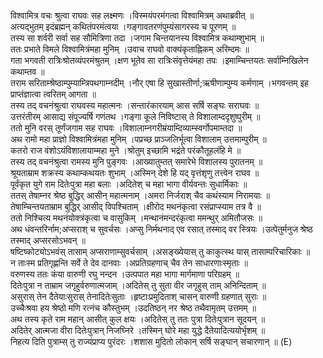 

  
विश्वामित्र वचः श्रुत्वा राघवः सह लक्ष्मणः ।विस्मयंपरमंगत्वा विश्वामित्रम् अथाब्रवीत्  ॥   
अत्यद्भुतम् इदंब्रह्मन् कथितंपरमंत्वया ।गङ्गावतरणंपुम्यंसागरस्य च पूरणम्  ॥   
तस्य सा शर्वरी सर्वा सह सौमित्रिणा तदा ।जगाम चिन्तयानस्य विश्वामित्र कथाम्शुभाम्  ॥   
ततः प्रभाते विमले विश्वामित्रंमहा मुनिम् ।उवाच राघवो वाक्यंकृताह्निकम् अरिम्दमः  ॥   
गता भगवती रात्रिःश्रोतव्यंपरमंश्रुतम् ।क्षण भूतेव सा रात्रिःसंवृत्तेयंमहा तपः ।इमाम्चिन्तयतः सर्वाम्निखिलेन कथाम्तव  ॥   
तराम सरिताम्श्रेष्ठाम्पुम्याम्त्रिपथगाम्नदीम् ।नौर् एषा हि सुखास्तीर्णा;ऋषीणाम्पुम्य कर्मणाम् ।भगवन्तम् इह प्राप्तंज्ञात्वा त्वरितम् आगता  ॥   
तस्य तद् वचनंश्रुत्वा राघवस्य महात्मनः ।सन्तारंकारयाम् आस सर्षि सङ्घः सराघवः  ॥   
उत्तरंतीरम् आसाद्य संपूज्यर्षि गणंतथ ।गङ्गा कूले निविष्टास् ते विशालाम्ददृशुष्पुरीम्  ॥   
ततो मुनि वरस् तूर्णंजगाम सह राघवः ।विशालाम्नगरीम्रंयाम्दिव्याम्स्वर्गोपमाम्तदा  ॥   
अथ रामो महा प्राज्ञो विश्वामित्रंमहा मुनिम् ।पप्रच्छ प्राञ्जलिर्भूत्वा विशालाम् उत्तमाम्पुरीम्  ॥   
कतरो राज वंशोऽयंविशालायाम्महा मुने ।श्रोतुम् इच्छामि भद्रंते परंकौतूहलंहि मे  ॥   
तस्य तद् वचनंश्रुत्वा रामस्य मुनि पुङ्गवः ।आख्यातुम्तत् समारेभे विशालस्य पुरातनम्  ॥   
श्रूयताम्राम शक्रस्य कथाम्कथयतः शुभाम् ।अस्मिन् देशे हि यद् वृत्तंशृणु तत्त्वेन राघव  ॥   
पूर्वंकृत युगे राम दितेःपुत्रा महा बलाः ।अदितेश् च महा भागा वीर्यवन्तः सुधार्मिकाः  ॥   
ततस् तेषाम्नर श्रेष्ठ बुद्धिर् आसीन् महात्मनाम् ।अमरा निर्जराश् चैव कथंस्याम निरामयाः  ॥   
तेषाम्चिन्तयताम्राम बुद्धिर् आसीद् विपश्चिताम् ।क्षीरोद मथनंकृत्वा रसंप्राप्स्याम तत्र वै  ॥   
ततो निश्चित्य मथनंयोक्त्रंकृत्वा च वासुकिम् ।मन्थानंमन्दरंकृत्वा ममन्थुर् अमितौजसः  ॥   
अथ धंवन्तरिर्नाम;अप्सराश् च सुवर्चसः ।अप्सु निर्मथनाद् एव रसात् तस्माद् वर स्त्रियः ।उत्पेतुर्मनुज श्रेष्ठ तस्माद् अप्सरसोऽभवन्  ॥   
षष्टिष्कोट्योऽभवंस् तासाम् अप्सराणाम्सुवर्चसाम् ।असङ्ख्येयास् तु काकुत्स्थ यास् तासाम्परिचारिकाः  ॥   
न ताःस्म प्रतिगृह्णन्ति सर्वे ते देव दानवाः ।अप्रतिग्रहणाच् चैव तेन साधारणाःस्मृताः  ॥   
वरुणस्य ततः कंया वारुणी रघु नन्दन ।उत्पपात महा भागा मार्गमाणा परिग्रहम्  ॥   
दितेःपुत्रा न ताम्राम जगृहुर्वरुणात्मजाम् ।अदितेस् तु सुता वीर जगृहुस् ताम् अनिन्दिताम्  ॥   
असुरास् तेन दैतेयाःसुरास् तेनादितेःसुताः ।हृष्टाःप्रमुदिताश् चासन् वारुणी ग्रहणात् सुराः  ॥   
उच्चैःश्रवा हय श्रेष्ठो मणि रत्नंच कौस्तुभम् ।उदतिष्ठन् नर श्रेष्ठ तथैवामृतम् उत्तमम्  ॥   
अथ तस्य कृते राम महान् आसीत् कुल क्षयः ।अदितेस् तु ततः पुत्रा दितेःपुत्रान सूदयन्  ॥   
अदितेर् आत्मजा वीरा दितेःपुत्रान् निजघ्निरे ।तस्मिन् घोरे महा युद्धे दैतेयादित्ययोर्भृशम्  ॥   
निहत्य दिति पुत्राम्स् तु राज्यंप्राप्य पुरंदरः ।शशास मुदितो लोकान् सर्षि सङ्घान् सचारणान्  ॥ (E)  
